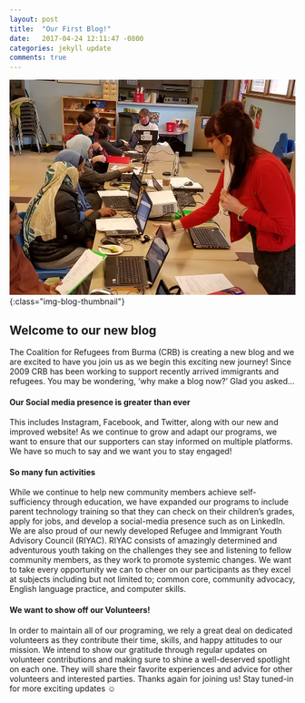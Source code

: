 ```yaml
---
layout: post
title:  "Our First Blog!"
date:   2017-04-24 12:11:47 -0800
categories: jekyll update
comments: true
---
```


![Our technology classes](/assets/images/firstblogpost.jpg){:class="img-blog-thumbnail"}

## Welcome to our new blog

The Coalition for Refugees from Burma (CRB) is creating a new blog and we are excited to have you join us as we begin this exciting new journey! Since 2009 CRB has been working to support recently arrived immigrants and refugees. You may be wondering, ‘why make a blog now?’ Glad you asked…

#### Our Social media presence is greater than ever

This includes Instagram, Facebook, and Twitter, along with our new and improved website! As we continue to grow and adapt our programs, we want to ensure that our supporters can stay informed on multiple platforms. We have so much to say and we want you to stay engaged!

#### So many fun activities

While we continue to help new community members achieve self-sufficiency through education, we have expanded our programs to include parent technology training so that they can check on their children’s grades, apply for jobs, and develop a social-media presence such as on LinkedIn. We are also proud of our newly developed Refugee and Immigrant Youth Advisory Council (RIYAC). RIYAC consists of amazingly determined and adventurous youth taking on the challenges they see and listening to fellow community members, as they work to promote systemic changes. We want to take every opportunity we can to cheer on our participants as they excel at subjects including but not limited to; common core, community advocacy, English language practice, and computer skills.

#### We want to show off our Volunteers!

In order to maintain all of our programing, we rely a great deal on dedicated volunteers as they contribute their time, skills, and happy attitudes to our mission.  We intend to show our gratitude through regular updates on volunteer contributions and making sure to shine a well-deserved spotlight on each one.  They will share their favorite experiences and advice for other volunteers and interested parties.
Thanks again for joining us! Stay tuned-in for more exciting updates ☺

